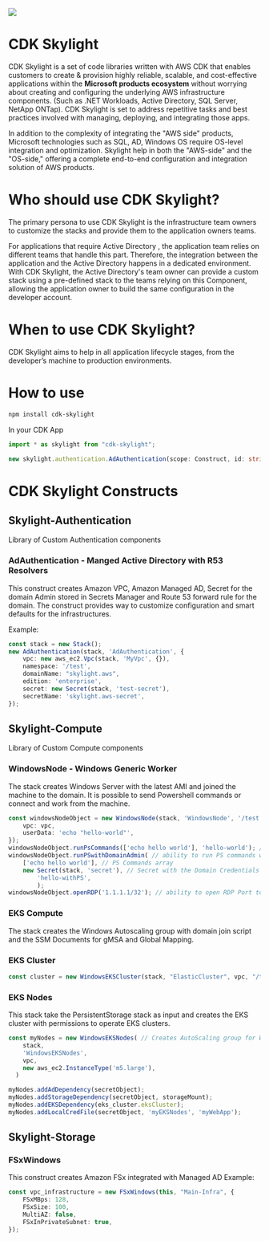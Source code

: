 ![](https://img.shields.io/badge/CDK%20Skylight-Developer%20Preview-orange.svg?style=for-the-badge)

# CDK Skylight

CDK Skylight is a set of code libraries written with AWS CDK that enables customers to create & provision highly reliable, scalable, and cost-effective applications within the **Microsoft products ecosystem** without worrying about creating and configuring the underlying AWS infrastructure components. (Such as .NET Workloads, Active Directory, SQL Server, NetApp ONTap). CDK Skylight is set to address repetitive tasks and best practices involved with managing, deploying, and integrating those apps. 

In addition to the complexity of integrating the "AWS side" products, Microsoft technologies such as SQL, AD, Windows OS require OS-level integration and optimization. Skylight help in both the "AWS-side" and the "OS-side," offering a complete end-to-end configuration and integration solution of AWS products. 
# Who should use CDK Skylight?

The primary persona to use CDK Skylight is the infrastructure team owners to customize the stacks and provide them to the application owners teams.

For applications that require Active Directory , the application team relies on different teams that handle this part. Therefore, the integration between the application and the Active Directory happens in a dedicated environment. With CDK Skylight, the Active Directory's team owner can provide a custom stack using a pre-defined stack to the teams relying on this Component, allowing the application owner to build the same configuration in the developer account.

# When to use CDK Skylight?

CDK Skylight aims to help in all application lifecycle stages, from the developer’s machine to production environments.


# How to use

```bash
npm install cdk-skylight
```

In your CDK App

```typescript
import * as skylight from "cdk-skylight";

new skylight.authentication.AdAuthentication(scope: Construct, id: string, props: IADAuthenticationProps)

```

# CDK Skylight Constructs 

## Skylight-Authentication

Library of Custom Authentication components 

### **AdAuthentication** - Manged Active Directory with R53 Resolvers 

This construct creates Amazon VPC, Amazon Managed AD, Secret for the domain Admin stored in Secrets Manager and Route 53 forward rule for the domain.
The construct provides way to customize configuration and smart defaults for the infrastructures.

Example:

```typescript
const stack = new Stack();
new AdAuthentication(stack, 'AdAuthentication', {
	vpc: new aws_ec2.Vpc(stack, 'MyVpc', {}),
	namespace: '/test',
	domainName: "skylight.aws",
	edition: 'enterprise',
	secret: new Secret(stack, 'test-secret'),
	secretName: 'skylight.aws-secret',
});
```

## Skylight-Compute

Library of Custom Compute components 

### WindowsNode - Windows Generic Worker

The stack creates Windows Server with the latest AMI and joined the machine to the domain. It is possible to send Powershell commands or connect and work from the machine. 

```typescript
const windowsNodeObject = new WindowsNode(stack, 'WindowsNode', '/test', {
	vpc: vpc,
	userData: 'echo "hello-world"',
});
windowsNodeObject.runPsCommands(['echo hello world'], 'hello-world'); // ability to run PS commands after launch (With SSM document)
windowsNodeObject.runPSwithDomainAdmin( // ability to run PS commands with Domain Admin (Using Secret Manager)
	['echo hello world'], // PS Commands array
	new Secret(stack, 'secret'), // Secret with the Domain Credentials
		'hello-withPS',
		);
windowsNodeObject.openRDP('1.1.1.1/32'); // ability to open RDP Port to CIDR
```

### EKS Compute

The stack creates the Windows Autoscaling group with domain join script and the SSM Documents for gMSA and Global Mapping.

### EKS Cluster

```typescript
const cluster = new WindowsEKSCluster(stack, "ElasticCluster", vpc, "/test") // Creates EKS Cluster with Windows support
```

### EKS Nodes

This stack take the PersistentStorage stack as input and creates the EKS cluster with permissions to operate EKS clusters.

```typescript
const myNodes = new WindowsEKSNodes( // Creates AutoScaling group for Windows Support
    stack,
    'WindowsEKSNodes',
    vpc,
    new aws_ec2.InstanceType('m5.large'),
  )

myNodes.addAdDependency(secretObject);
myNodes.addStorageDependency(secretObject, storageMount);
myNodes.addEKSDependency(eks_cluster.eksCluster);
myNodes.addLocalCredFile(secretObject, 'myEKSNodes', 'myWebApp');
```
## Skylight-Storage
### FSxWindows 

This construct creates Amazon FSx integrated with Managed AD
Example:

```typescript
const vpc_infrastructure = new FSxWindows(this, "Main-Infra", {
	FSxMBps: 128, 
	FSxSize: 100, 
	MultiAZ: false, 
	FSxInPrivateSubnet: true, 
});
```